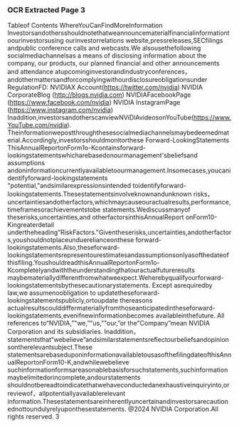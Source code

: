 ### OCR Extracted Page 3

Tableof Contents
WhereYouCanFindMoreInformation
Investorsandothersshouldnotethatweannouncematerialfinancialinformationtoourinvestorsusing ourinvestorrelations
website,pressreleases,SECfilings andpublic conference calls and webcasts.We alsousethefollowing socialmediachannelsas
a means of disclosing information about the company, our products, our planned financial and other announcements and attendance
atupcominginvestorandindustryconferences，andothermattersandforcomplyingwithourdisclosureobligationsunder
RegulationFD:
NVIDlAX Account(https://twitter.com/nvidia)
NVIDIA CorporateBlog (http://blogs.nvidia.com)
NVIDlAFacebookPage (https://www.facebook.com/nvidia)
NVIDlA InstagramPage (https://www.instagram.com/nvidia)
Inaddition,investorsandotherscanviewNViDlAvideosonYouTube(https://www.YouTube.com/nvidia).
Theinformationwepostthroughthesesocialmediachannelsmaybedeemedmaterial.Accordingly,investorsshouldmonitorthese
Forward-LookingStatements
ThisAnnualReportonForm1o-Kcontainsforward-lookingstatementswhicharebasedonourmanagement'sbeliefsand
assumptions andoninformationcurrentlyavailabletoourmanagement.Insomecases,youcanidentifyforward-lookingstatements
"potential,"andsimilarexpressionsintended toidentifyforward-lookingstatements.Thesestatementsinvolveknownandunknown
risks，uncertaintiesandotherfactors,whichmaycauseouractualresults,performance,timeframesorachievementstobe
statements.Wediscussmanyof theserisks,uncertainties,and otherfactorsinthisAnnualReport onForm10-Kingreaterdetail
undertheheading“RiskFactors."Giventheserisks,uncertainties,andotherfactors,youshouldnotplaceunduerelianceonthese
forward-lookingstatements.Also,theseforward-lookingstatementsrepresentourestimatesandassumptionsonlyasofthedateof
thisfiling.YoushouldreadthisAnnualReportonForm1o-Kcompletelyandwiththeunderstandingthatouractualfutureresults
maybemateriallydifferentfromwhatweexpect.Weherebyqualifyourforward-lookingstatementsbythesecautionarystatements.
Except asrequiredby law,we assumenoobligation to updatetheseforward-lookingstatementspublicly,ortoupdate thereasons
actualresultscoulddiffermateriallyfromthoseanticipatedintheseforward-lookingstatements,evenifnewinformationbecomes
availableinthefuture.
All references to“NVIDIA,”"we,”"us,”"our,”or the"Company”mean NVIDIA Corporation and its subsidiaries.
Inaddition，statementsthat“webelieve”andsimilarstatementsreflectourbeliefsandopinionsontherelevantsubject.These
statementsarebaseduponinformationavailabletousasofthefilingdateofthisAnnualReportonForm10-K,andwhilewebelieve
suchinformationformsareasonablebasisforsuchstatements,suchinformationmaybelimitedorincomplete,andourstatements
shouldnotbereadtoindicatethatwehaveconductedanexhaustiveinquiryinto,orreviewof，allpotentiallyavailablerelevant
information.Thesestatementsareinherentlyuncertainandinvestorsarecautionednottoundulyrelyuponthesestatements.
@2024 NVIDIA Corporation.All rights reserved.
3